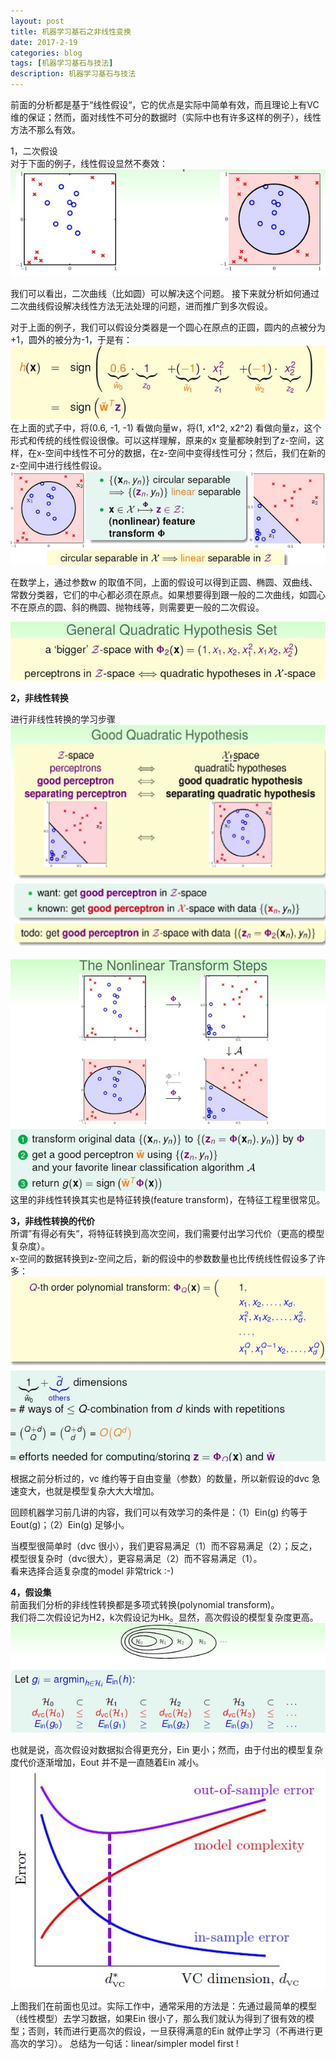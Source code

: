 ```yaml
---
layout: post
title: 机器学习基石之非线性变换
date: 2017-2-19
categories: blog
tags: [机器学习基石与技法]
description: 机器学习基石与技法
---
```


前面的分析都是基于“线性假设“，它的优点是实际中简单有效，而且理论上有VC 维的保证；然而，面对线性不可分的数据时（实际中也有许多这样的例子），线性方法不那么有效。

1，二次假设                       
对于下面的例子，线性假设显然不奏效：         
![](https://raw.githubusercontent.com/whuhan2013/myImage/master/foundation/chapter12/p1.jpg)

我们可以看出，二次曲线（比如圆）可以解决这个问题。
接下来就分析如何通过二次曲线假设解决线性方法无法处理的问题，进而推广到多次假设。

对于上面的例子，我们可以假设分类器是一个圆心在原点的正圆，圆内的点被分为+1，圆外的被分为-1，于是有：        
![](https://raw.githubusercontent.com/whuhan2013/myImage/master/foundation/chapter12/p2.jpg)
在上面的式子中，将(0.6, -1, -1) 看做向量w，将(1, x1^2, x2^2) 看做向量z，这个形式和传统的线性假设很像。可以这样理解，原来的x 变量都映射到了z-空间，这样，在x-空间中线性不可分的数据，在z-空间中变得线性可分；然后，我们在新的z-空间中进行线性假设。     
![](https://raw.githubusercontent.com/whuhan2013/myImage/master/foundation/chapter12/p3.jpg)

在数学上，通过参数w 的取值不同，上面的假设可以得到正圆、椭圆、双曲线、常数分类器，它们的中心都必须在原点。如果想要得到跟一般的二次曲线，如圆心不在原点的圆、斜的椭圆、抛物线等，则需要更一般的二次假设。  

![](https://raw.githubusercontent.com/whuhan2013/myImage/master/foundation/chapter12/p4.jpg)

**2，非线性转换**

进行非线性转换的学习步骤
![](https://raw.githubusercontent.com/whuhan2013/myImage/master/foundation/chapter12/p5.png)      

![](https://raw.githubusercontent.com/whuhan2013/myImage/master/foundation/chapter12/p6.jpg)
这里的非线性转换其实也是特征转换(feature transform)，在特征工程里很常见。      

**3，非线性转换的代价**          
所谓”有得必有失“，将特征转换到高次空间，我们需要付出学习代价（更高的模型复杂度）。        
x-空间的数据转换到z-空间之后，新的假设中的参数数量也比传统线性假设多了许多：       
![](https://raw.githubusercontent.com/whuhan2013/myImage/master/foundation/chapter12/p7.jpg)

根据之前分析过的，vc 维约等于自由变量（参数）的数量，所以新假设的dvc 急速变大，也就是模型复杂大大大增加。

回顾机器学习前几讲的内容，我们可以有效学习的条件是：（1）Ein(g) 约等于 Eout(g)；（2）Ein(g)  足够小。

当模型很简单时（dvc 很小），我们更容易满足（1）而不容易满足（2）；反之，模型很复杂时（dvc很大），更容易满足（2）而不容易满足（1）。  
看来选择合适复杂度的model 非常trick  :-)   

**4，假设集**      
前面我们分析的非线性转换都是多项式转换(polynomial transform)。            
我们将二次假设记为H2，k次假设记为Hk。显然，高次假设的模型复杂度更高。           
![](https://raw.githubusercontent.com/whuhan2013/myImage/master/foundation/chapter12/p8.jpg)

也就是说，高次假设对数据拟合得更充分，Ein 更小；然而，由于付出的模型复杂度代价逐渐增加，Eout 并不是一直随着Ein 减小。
![](https://raw.githubusercontent.com/whuhan2013/myImage/master/foundation/chapter12/p9.jpg)

上图我们在前面也见过。实际工作中，通常采用的方法是：先通过最简单的模型（线性模型）去学习数据，如果Ein 很小了，那么我们就认为得到了很有效的模型；否则，转而进行更高次的假设，一旦获得满意的Ein 就停止学习（不再进行更高次的学习）。
总结为一句话：linear/simpler model first !

